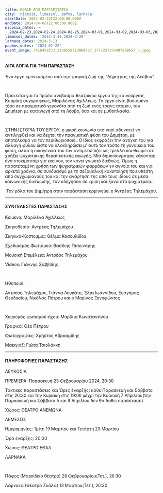 ```yaml
---
title: ΚΟΛΙΕ ΑΠΟ ΜΑΡΓΑΡΙΤΑΡΙΑ
city: 'nicosia, limassol, pafos, larnaca'
startDate: 2024-02-22T22:00:00.000Z
endDate: 2024-04-06T21:00:00.000Z
nicosia_dates: >-
  2024-02-23,2024-02-24,2024-02-25,2024-03-01,2024-03-02,2024-03-03,2024-03-8,2024-03-9,2024-03-10,2024-03-15,2024-03-16,2024-03-17,2024-03-22,2024-03-23,2024-03-24,2024-03-29,2024-03-30,2024-03-31,2024-04-7
limassol_dates: '2024-3-19,2024-3-20'
larnaca_dates: 2024-3-13
paphos_dates: '2024-02-28'
event_image: /416459253_2130558713968767_3777257354087869557_n.jpeg
---
```


#### ΛΙΓΑ ΛΟΓΙΑ ΓΙΑ ΤΗΝ ΠΑΡΑΣΤΑΣΗ

Ένα έργο εμπνευσμένο από την τραγική ζωή της
"Δήμητρας της Λέσβου".

 

Πρόκειται για το πρώτο ανέβασμα θεατρικού έργου της
καινούργιας Κυπρίας συγγραφέως, Μαριλένας Αχιλλέως. Το έργο είναι βασισμένο
τόσο σε πραγματικά γεγονότα από τη ζωή ενός τρανς ατόμου, του Δημήτρη με
καταγωγή από τη Λέσβο, όσο και σε μυθοπλασία.

 

ΣΤΗΝ ΙΣΤΟΡΙΑ ΤΟΥ ΕΡΓΟΥ, η μικρή κοινωνία στο νησί
αδυνατεί να αντιληφθεί και να δεχτεί την πραγματική φύση του Δημήτρη, με αποτέλεσμα
να τον περιθωριοποιεί. Ο ίδιος εκφράζει την ανάγκη του για αλλαγή φύλου ώστε να
ολοκληρώσει μ' αυτό τον τρόπο τη γυναικεία του φύση, αλλά η οικογένεια του τον
αντιμετωπίζει ως τρελλό και θεωρεί ότι χρήζει ψυχιατρικής θεραπευτικής αγωγής.
Μια δημοσιογράφος κάνοντας ένα ντοκιμαντέρ για εκείνον, τον κάνει γνωστό
διεθνώς. Όμως η παρατεταμένη χρήση των ψυχιατρικών φαρμάκων εν αγνοία του και
για αρκετά χρόνια, σε συνδυασμό με τη σεξουαλική κακοποίηση που υπέστη από
συγχωριανούς του και την ανάρτηση της από τους ιδίους σε μέσα κοινωνικής
δικτύωσης, τον οδήγησαν σε κρίση και ξανά στο ψυχιατρείο..

 Τον ρόλο του Δημήτρη στην παράσταση ερμηνεύει ο Αντρέας Τηλεμάχου.

***

#### ΣΥΝΤΕΛΕΣΤΕΣ ΠΑΡΑΣΤΑΣΗΣ

Κείμενο: Μαριλένα Αχιλλέως

Σκηνοθεσία: Αντρέας Τηλεμάχου

Σκηνικά-Κοστούμια: Θέλμα Κασουλίδου

Σχεδιασμός Φωτισμού: Βασίλης Πετεινάρης

Μουσική Επιμέλεια: Αντρέας Τηλεμάχου

Videos: Γιάννης Σαββίδης

 

Ηθοποιοί:

Αντρέας Τηλεμάχου, Γιάννα Λευκάτη, Έλια Ιωαννίδου,
Ευαγόρας Θεοδοσίου, Νικόλας Πέτρου και ο Μαρίνος Ξενοφώντος

 

Χειρισμός φωτισμού-ήχου: Μαρίλια Κωνσταντίνου

Γραφικά: Θέο Πέτρου

Φωτογραφίες: Χρήστος Αβρααμίδης

Μακιγιάζ: Γιώτα Τσιολάκκη

***

#### ΠΛΗΡΟΦΟΡΙΕΣ ΠΑΡΑΣΤΑΣΗΣ

ΛΕΥΚΩΣΙΑ

ΠΡΕΜΙΕΡΑ: Παρασκευή 23 Φεβρουαρίου 2024, 20:30

Τακτικές παραστάσεις και Ώρες έναρξης: κάθε Παρασκευή και Σάββατο στις 20:30 και την Κυριακή στις 19:00 μέχρι την Κυριακή 7 Απριλίου(την Παρασκευή και Σάββατο 5 και 6 Απριλίου
δεν θα δοθεί παράσταση)

Χώρος: ΘΕΑΤΡΟ ΑΝΕΜΩΝΑ

ΛΕΜΕΣΟΣ

Ημερομηνίες: Τρίτη 19 Μαρτίου και Τετάρτη 20 Μαρτίου

Ώρα έναρξης: 20:30

Χώρος: ΘΕΑΤΡΟ ΕΘΑΛ

ΛΑΡΝΑΚΑ

 

Πάφος (Μαρκίδειο θέατρο) 28 Φεβρουαρίου(Τετ.), 20:30

Λάρνακα (Θέατρο Σκάλα) 13 Μαρτίου(Τετ.), 20:30

